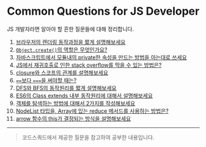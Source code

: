 # Common Questions for JS Developer

JS 개발자라면 알아야 할 흔한 질문들에 대해 정리합니다. 

1. [브라우저의 렌더링 동작과정을 짧게 설명해보세요](https://github.com/2ssue/common_questions_for_JS_Developer/blob/master/1_browser_rendering.md)
2. [`Object.create()`의 역할은 무엇인가요?](https://github.com/2ssue/common_questions_for_JS_Developer/blob/master/2_Object.create.md)
3. [자바스크립트에서 모듈내의 private한 속성을 만드는 방법을 아는대로 쓰세요](https://github.com/2ssue/common_questions_for_JS_Developer/blob/master/3_private_property.md)
4. [JS에서 재귀호출로 인한 stack overflow를 막을 수 있는 방법은?](https://github.com/2ssue/common_questions_for_JS_Developer/blob/master/4_prevent_recursion_stack-overflow.md)
5. [closure와 스코프의 관계를 설명해보세요](https://github.com/2ssue/common_questions_for_JS_Developer/blob/master/5_clouser%26scope.md)
6. [`==`보다 `===`을 써야할 때는?](https://github.com/2ssue/common_questions_for_JS_Developer/blob/master/6_comparison_operators.md)
7. [DFS와 BFS의 동작원리를 짧게 설명해보세요](https://github.com/2ssue/common_questions_for_JS_Developer/blob/master/7_graph_search.md)
8. [ES6의 Class extends 내부 동작원리에 대해서 설명해보세요](https://github.com/2ssue/common_questions_for_JS_Developer/blob/master/8_es6_class_extends.md)
9. [객체를 탐색하는 방법에 대해서 2가지를 작성해보세요](https://github.com/2ssue/common_questions_for_JS_Developer/blob/master/9_search_object_in_javascript.md)
10. [NodeList 타입을, Array에 있는 reduce 메서드를 사용하는 방법은?](https://github.com/2ssue/common_questions_for_JS_Developer/blob/master/10_using_reduce_in_NodeList.md)
11. [arrow 함수의 this가 결정되는 방식을 설명해보세요](https://github.com/2ssue/common_questions_for_JS_Developer/blob/master/11_how_to_set_this_in_arrow_func.md)

___

> 코드스쿼드에서 제공한 질문을 참고하여 공부한 내용입니다. 
